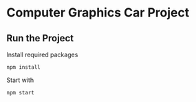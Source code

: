 # Computer Graphics Car Project

## Run the Project

Install required packages

```
npm install
```

Start with

```
npm start
```
